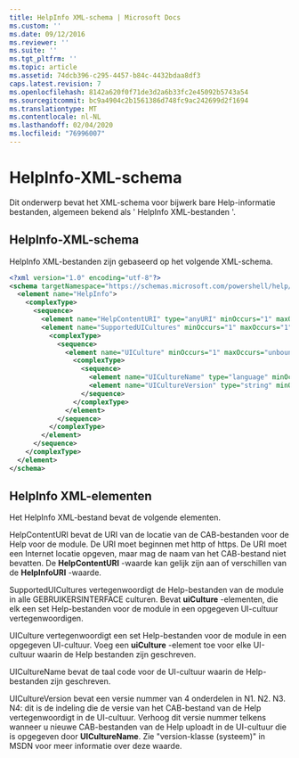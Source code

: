 ```yaml
---
title: HelpInfo XML-schema | Microsoft Docs
ms.custom: ''
ms.date: 09/12/2016
ms.reviewer: ''
ms.suite: ''
ms.tgt_pltfrm: ''
ms.topic: article
ms.assetid: 74dcb396-c295-4457-b84c-4432bdaa8df3
caps.latest.revision: 7
ms.openlocfilehash: 8142a620f0f71de3d2a6b33fc2e45092b5743a54
ms.sourcegitcommit: bc9a4904c2b1561386d748fc9ac242699d2f1694
ms.translationtype: MT
ms.contentlocale: nl-NL
ms.lasthandoff: 02/04/2020
ms.locfileid: "76996007"
---
```

# <a name="helpinfo-xml-schema"></a>HelpInfo-XML-schema

Dit onderwerp bevat het XML-schema voor bijwerk bare Help-informatie bestanden, algemeen bekend als ' HelpInfo XML-bestanden '.

## <a name="helpinfo-xml-schema"></a>HelpInfo-XML-schema

HelpInfo XML-bestanden zijn gebaseerd op het volgende XML-schema.

```xml
<?xml version="1.0" encoding="utf-8"?>
<schema targetNamespace="https://schemas.microsoft.com/powershell/help/2010/05" xmlns="http://www.w3.org/2001/XMLSchema">
  <element name="HelpInfo">
    <complexType>
      <sequence>
        <element name="HelpContentURI" type="anyURI" minOccurs="1" maxOccurs="1" />
        <element name="SupportedUICultures" minOccurs="1" maxOccurs="1">
          <complexType>
            <sequence>
              <element name="UICulture" minOccurs="1" maxOccurs="unbounded">
                <complexType>
                  <sequence>
                    <element name="UICultureName" type="language" minOccurs="1" maxOccurs="1" />
                    <element name="UICultureVersion" type="string" minOccurs="1" maxOccurs="1" />
                  </sequence>
                </complexType>
              </element>
            </sequence>
          </complexType>
        </element>
      </sequence>
    </complexType>
  </element>
</schema>
```

## <a name="helpinfo-xml-elements"></a>HelpInfo XML-elementen

Het HelpInfo XML-bestand bevat de volgende elementen.

HelpContentURI bevat de URI van de locatie van de CAB-bestanden voor de Help voor de module. De URI moet beginnen met http of https. De URI moet een Internet locatie opgeven, maar mag de naam van het CAB-bestand niet bevatten. De **HelpContentURI** -waarde kan gelijk zijn aan of verschillen van de **HelpInfoURI** -waarde.

SupportedUICultures vertegenwoordigt de Help-bestanden van de module in alle GEBRUIKERSINTERFACE culturen. Bevat **uiCulture** -elementen, die elk een set Help-bestanden voor de module in een opgegeven UI-cultuur vertegenwoordigen.

UICulture vertegenwoordigt een set Help-bestanden voor de module in een opgegeven UI-cultuur. Voeg een **uiCulture** -element toe voor elke UI-cultuur waarin de Help bestanden zijn geschreven.

UICultureName bevat de taal code voor de UI-cultuur waarin de Help-bestanden zijn geschreven.

UICultureVersion bevat een versie nummer van 4 onderdelen in N1. N2. N3. N4: dit is de indeling die de versie van het CAB-bestand van de Help vertegenwoordigt in de UI-cultuur. Verhoog dit versie nummer telkens wanneer u nieuwe CAB-bestanden van de Help uploadt in de UI-cultuur die is opgegeven door **UICultureName**. Zie "version-klasse (systeem)" in MSDN voor meer informatie over deze waarde.